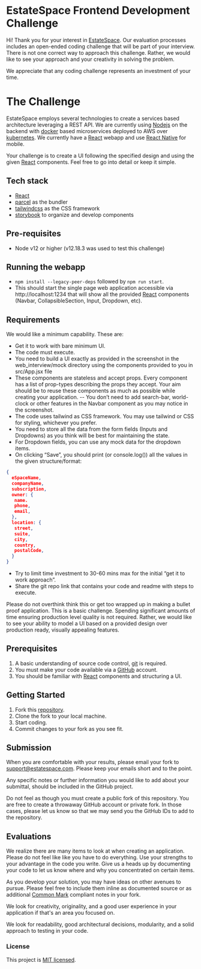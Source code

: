 # EstateSpace Frontend Development Challenge

Hi! Thank you for your interest in [EstateSpace][g3website]. Our evaluation processes includes an open-ended coding challenge that will be part of your interview. There is not one correct way to approach this challenge. Rather, we would like to see your approach and your creativity in solving the problem.

We appreciate that any coding challenge represents an investment of your time.

# The Challenge
EstateSpace employs several technologies to create a services based architecture leveraging a REST API. We are currently using
[Nodejs][nodejs] on the backend with [docker][docker] based microservices deployed to AWS over [kubernetes][kubernetes].  We currently
have a [React][react] webapp and use [React Native][reactnative] for mobile.

Your challenge is to create a UI following the specified design and using the given [React][react] components.
Feel free to go into detail or keep it simple.

## Tech stack

- [React](https://reactjs.org/)
- [parcel](https://parceljs.org/) as the bundler
- [tailwindcss](https://tailwindcss.com/) as the CSS framework
- [storybook](https://storybook.js.org/) to organize and develop components

## Pre-requisites
- Node v12 or higher (v12.18.3 was used to test this challenge)

## Running the webapp
- `npm install --legacy-peer-deps` followed by `npm run start`.
- This should start the single page web application accessible via http://localhost:1234 that will show all the provided
[React][react] components (Navbar, CollapsibleSection, Input, Dropdown, etc).

## Requirements
We would like a minimum capability. These are:
- Get it to work with bare minimum UI. 
- The code must execute. 
- You need to build a UI exactly as provided in the screenshot in the web_interview/mock directory using the components provided to you  in src/App.jsx file
- These components are stateless and accept props. Every component has a list of prop-types describing the props they accept. Your aim should be to reuse these components as much as possible while creating your application.
-- You don’t need to add search-bar, world-clock or other features in the Navbar component as you may notice in the screenshot.
- The code uses tailwind as CSS framework. You may use tailwind or CSS for styling, whichever you prefer.
- You need to store all the data from the form fields (Inputs and Dropdowns) as you think will be best for maintaining the state.
- For Dropdown fields, you can use any mock data for the dropdown items.
- On clicking “Save”, you should print (or console.log()) all the values in the given structure/format:
```json
{
  eSpaceName,
  companyName,
  subscription,
  owner: {
   name.
   phone,
   email,
  },
  location: {
   street,
   suite,
   city,
   country,
   postalCode,
  }
}
```
- Try to limit time investment to 30-60 mins max for the initial “get it to work approach”. 
- Share the git repo link that contains your code and readme with steps to execute.


Please do not overthink think this or get too wrapped up in making a bullet proof application. This is a basic
challenge. Spending significant amounts of time ensuring production level quality is not required. Rather,
we would like to see your ability to model a UI based on a provided design over production ready, visually
appealing features.

## Prerequisites
1. A basic understanding of source code control, [git][git-scm] is required.
2. You must make your code available via a [GitHub][github] account.
3. You should be familiar with [React][react] components and structuring a UI.

## Getting Started
1. Fork this [repository][repository].
1. Clone the fork to your local machine.
1. Start coding.
1. Commit changes to your fork as you see fit.

## Submission

When you are comfortable with your results, please email your fork to
[support@estatespace.com](mailto:support@estatespace.com). Please keep your emails short and to the point.

Any specific notes or further information you would like to add about your submittal, should be included in the GitHub project.

Do not feel as though you must create a public fork of this repository. You are free to create a throwaway GitHub account or private fork.
In those cases, please let us know so that we may send you the GitHub IDs to add to the repository.

## Evaluations

We realize there are many items to look at when creating an application.
Please do not feel like like you have to do everything.
Use your strengths to your advantage in the code you write.
Give us a heads up by documenting your code to let us know where and why you concentrated on certain items.

As you develop your solution, you may have ideas on other avenues to pursue.
Please feel free to include them inline as documented source or as additional [Common Mark][commonmark] compliant notes in your fork.

We look for creativity, originality, and a good user experience in your application if that's an area you focused on.

We look for readability, good architectural decisions, modularity, and a solid approach to testing in your code.

### License
This project is [MIT licensed][mitlicense].

[g3website]:https://www.griffingroupglobal.com
[git-scm]:https://git-scm.com/
[github]:https://github.com/
[nodejs]:https://nodejs.org/en/
[TDD]:https://en.wikipedia.org/wiki/Test-driven_development
[ES6]:http://www.ecma-international.org/ecma-262/6.0/
[eslint]:https://eslint.org/
[airbnb-eslint]:https://www.npmjs.com/package/eslint-config-airbnb
[mocha]:https://mochajs.org/
[repository]:https://github.com/GriffinGroupGlobal/web_interview
[mitlicense]:https://en.wikipedia.org/wiki/MIT_License
[commonmark]:https://spec.commonmark.org/]
[docker]:https://www.docker.com/
[kubernetes]:https://kubernetes.io/
[react]:https://reactjs.org/
[reactnative]:https://reactnative.dev/
